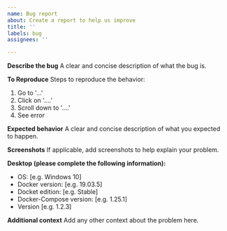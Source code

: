 ```yaml
---
name: Bug report
about: Create a report to help us improve
title: ''
labels: bug
assignees: ''

---
```


**Describe the bug**
A clear and concise description of what the bug is.

**To Reproduce**
Steps to reproduce the behavior:
1. Go to '...'
2. Click on '....'
3. Scroll down to '....'
4. See error

**Expected behavior**
A clear and concise description of what you expected to happen.

**Screenshots**
If applicable, add screenshots to help explain your problem.

**Desktop (please complete the following information):**
 - OS: [e.g. Windows 10]
 - Docker version: [e.g. 19.03.5]
 - Docket edition: [e.g. Stable]
 - Docker-Compose version: [e.g. 1.25.1]
 - Version [e.g. 1.2.3]

**Additional context**
Add any other context about the problem here.
